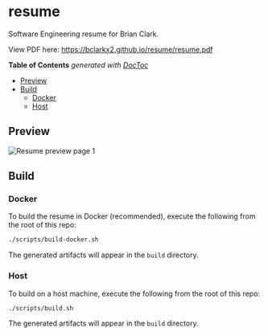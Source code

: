 # resume

Software Engineering resume for Brian Clark.

View PDF here: https://bclarkx2.github.io/resume/resume.pdf

<!-- START doctoc generated TOC please keep comment here to allow auto update -->
<!-- DON'T EDIT THIS SECTION, INSTEAD RE-RUN doctoc TO UPDATE -->
**Table of Contents**  *generated with [DocToc](https://github.com/thlorenz/doctoc)*

- [Preview](#preview)
- [Build](#build)
  - [Docker](#docker)
  - [Host](#host)

<!-- END doctoc generated TOC please keep comment here to allow auto update -->

## Preview

![Resume preview page 1](https://bclarkx2.github.io/resume/resume-preview-1.png)

## Build

### Docker

To build the resume in Docker (recommended), execute the following from the
root of this repo:

```sh
./scripts/build-docker.sh
```

The generated artifacts will appear in the `build` directory.

### Host

To build on a host machine, execute the following from the root of this repo:

```sh
./scripts/build.sh
```

The generated artifacts will appear in the `build` directory.
